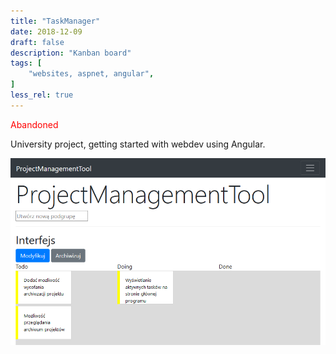 ```yaml
---
title: "TaskManager"
date: 2018-12-09
draft: false
description: "Kanban board"
tags: [
    "websites, aspnet, angular",
]
less_rel: true
---
```


<font color="red">Abandoned</font>

University project, getting started with webdev using Angular.

<p align="center">
    <img src="/taskmanager.png" width="600">
</p>
